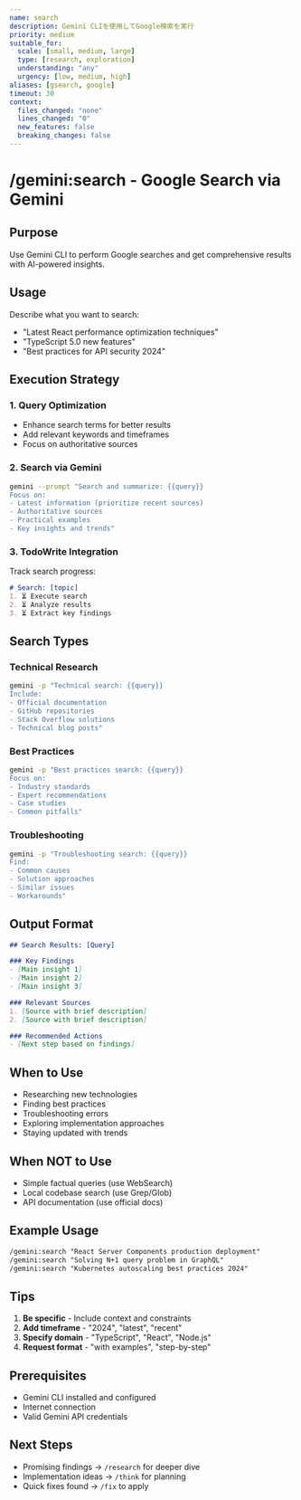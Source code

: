 ```yaml
---
name: search
description: Gemini CLIを使用してGoogle検索を実行
priority: medium
suitable_for:
  scale: [small, medium, large]
  type: [research, exploration]
  understanding: "any"
  urgency: [low, medium, high]
aliases: [gsearch, google]
timeout: 30
context:
  files_changed: "none"
  lines_changed: "0"
  new_features: false
  breaking_changes: false
---
```


# /gemini:search - Google Search via Gemini

## Purpose

Use Gemini CLI to perform Google searches and get comprehensive results with AI-powered insights.

## Usage

Describe what you want to search:

- "Latest React performance optimization techniques"
- "TypeScript 5.0 new features"
- "Best practices for API security 2024"

## Execution Strategy

### 1. Query Optimization

- Enhance search terms for better results
- Add relevant keywords and timeframes
- Focus on authoritative sources

### 2. Search via Gemini

```bash
gemini --prompt "Search and summarize: {{query}}
Focus on:
- Latest information (prioritize recent sources)
- Authoritative sources
- Practical examples
- Key insights and trends"
```

### 3. TodoWrite Integration

Track search progress:

```markdown
# Search: [topic]
1. ⏳ Execute search
2. ⏳ Analyze results
3. ⏳ Extract key findings
```

## Search Types

### Technical Research

```bash
gemini -p "Technical search: {{query}}
Include:
- Official documentation
- GitHub repositories
- Stack Overflow solutions
- Technical blog posts"
```

### Best Practices

```bash
gemini -p "Best practices search: {{query}}
Focus on:
- Industry standards
- Expert recommendations
- Case studies
- Common pitfalls"
```

### Troubleshooting

```bash
gemini -p "Troubleshooting search: {{query}}
Find:
- Common causes
- Solution approaches
- Similar issues
- Workarounds"
```

## Output Format

```markdown
## Search Results: [Query]

### Key Findings
- [Main insight 1]
- [Main insight 2]
- [Main insight 3]

### Relevant Sources
1. [Source with brief description]
2. [Source with brief description]

### Recommended Actions
- [Next step based on findings]
```

## When to Use

- Researching new technologies
- Finding best practices
- Troubleshooting errors
- Exploring implementation approaches
- Staying updated with trends

## When NOT to Use

- Simple factual queries (use WebSearch)
- Local codebase search (use Grep/Glob)
- API documentation (use official docs)

## Example Usage

```markdown
/gemini:search "React Server Components production deployment"
/gemini:search "Solving N+1 query problem in GraphQL"
/gemini:search "Kubernetes autoscaling best practices 2024"
```

## Tips

1. **Be specific** - Include context and constraints
2. **Add timeframe** - "2024", "latest", "recent"
3. **Specify domain** - "TypeScript", "React", "Node.js"
4. **Request format** - "with examples", "step-by-step"

## Prerequisites

- Gemini CLI installed and configured
- Internet connection
- Valid Gemini API credentials

## Next Steps

- Promising findings → `/research` for deeper dive
- Implementation ideas → `/think` for planning
- Quick fixes found → `/fix` to apply
